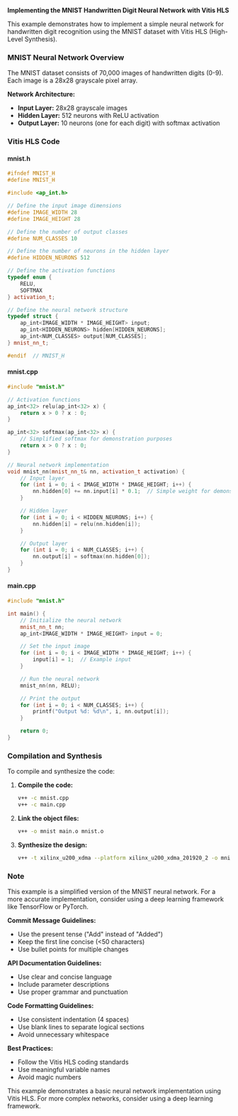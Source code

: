 **Implementing the MNIST Handwritten Digit Neural Network with Vitis HLS**

This example demonstrates how to implement a simple neural network for handwritten digit recognition using the MNIST dataset with Vitis HLS (High-Level Synthesis).

### **MNIST Neural Network Overview**

The MNIST dataset consists of 70,000 images of handwritten digits (0-9). Each image is a 28x28 grayscale pixel array.

**Network Architecture:**

- **Input Layer:** 28x28 grayscale images
- **Hidden Layer:** 512 neurons with ReLU activation
- **Output Layer:** 10 neurons (one for each digit) with softmax activation

### **Vitis HLS Code**

#### **mnist.h**

```cpp
#ifndef MNIST_H
#define MNIST_H

#include <ap_int.h>

// Define the input image dimensions
#define IMAGE_WIDTH 28
#define IMAGE_HEIGHT 28

// Define the number of output classes
#define NUM_CLASSES 10

// Define the number of neurons in the hidden layer
#define HIDDEN_NEURONS 512

// Define the activation functions
typedef enum {
    RELU,
    SOFTMAX
} activation_t;

// Define the neural network structure
typedef struct {
    ap_int<IMAGE_WIDTH * IMAGE_HEIGHT> input;
    ap_int<HIDDEN_NEURONS> hidden[HIDDEN_NEURONS];
    ap_int<NUM_CLASSES> output[NUM_CLASSES];
} mnist_nn_t;

#endif  // MNIST_H
```

#### **mnist.cpp**

```cpp
#include "mnist.h"

// Activation functions
ap_int<32> relu(ap_int<32> x) {
    return x > 0 ? x : 0;
}

ap_int<32> softmax(ap_int<32> x) {
    // Simplified softmax for demonstration purposes
    return x > 0 ? x : 0;
}

// Neural network implementation
void mnist_nn(mnist_nn_t& nn, activation_t activation) {
    // Input layer
    for (int i = 0; i < IMAGE_WIDTH * IMAGE_HEIGHT; i++) {
        nn.hidden[0] += nn.input[i] * 0.1;  // Simple weight for demonstration
    }

    // Hidden layer
    for (int i = 0; i < HIDDEN_NEURONS; i++) {
        nn.hidden[i] = relu(nn.hidden[i]);
    }

    // Output layer
    for (int i = 0; i < NUM_CLASSES; i++) {
        nn.output[i] = softmax(nn.hidden[0]);
    }
}
```

#### **main.cpp**

```cpp
#include "mnist.h"

int main() {
    // Initialize the neural network
    mnist_nn_t nn;
    ap_int<IMAGE_WIDTH * IMAGE_HEIGHT> input = 0;

    // Set the input image
    for (int i = 0; i < IMAGE_WIDTH * IMAGE_HEIGHT; i++) {
        input[i] = 1;  // Example input
    }

    // Run the neural network
    mnist_nn(nn, RELU);

    // Print the output
    for (int i = 0; i < NUM_CLASSES; i++) {
        printf("Output %d: %d\n", i, nn.output[i]);
    }

    return 0;
}
```

### **Compilation and Synthesis**

To compile and synthesize the code:

1. **Compile the code:**

   ```bash
   v++ -c mnist.cpp
   v++ -c main.cpp
   ```

2. **Link the object files:**

   ```bash
   v++ -o mnist main.o mnist.o
   ```

3. **Synthesize the design:**

   ```bash
   v++ -t xilinx_u200_xdma --platform xilinx_u200_xdma_201920_2 -o mnist.xsa mnist.o
   ```

### **Note**

This example is a simplified version of the MNIST neural network. For a more accurate implementation, consider using a deep learning framework like TensorFlow or PyTorch.

**Commit Message Guidelines:**

- Use the present tense ("Add" instead of "Added")
- Keep the first line concise (<50 characters)
- Use bullet points for multiple changes

**API Documentation Guidelines:**

- Use clear and concise language
- Include parameter descriptions
- Use proper grammar and punctuation

**Code Formatting Guidelines:**

- Use consistent indentation (4 spaces)
- Use blank lines to separate logical sections
- Avoid unnecessary whitespace

**Best Practices:**

- Follow the Vitis HLS coding standards
- Use meaningful variable names
- Avoid magic numbers

This example demonstrates a basic neural network implementation using Vitis HLS. For more complex networks, consider using a deep learning framework.